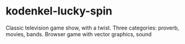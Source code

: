 # kodenkel-lucky-spin
Classic television game show, with a twist. Three categories: proverb, movies, bands. Browser game with vector graphics, sound
